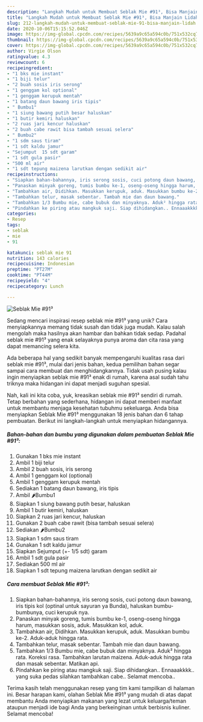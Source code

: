 ```yaml
---
description: "Langkah Mudah untuk Membuat Seblak Mie #91³, Bisa Manjain Lidah"
title: "Langkah Mudah untuk Membuat Seblak Mie #91³, Bisa Manjain Lidah"
slug: 212-langkah-mudah-untuk-membuat-seblak-mie-91-bisa-manjain-lidah
date: 2020-10-06T15:15:52.046Z
image: https://img-global.cpcdn.com/recipes/5639a9c65a594c0b/751x532cq70/seblak-mie-91-foto-resep-utama.jpg
thumbnail: https://img-global.cpcdn.com/recipes/5639a9c65a594c0b/751x532cq70/seblak-mie-91-foto-resep-utama.jpg
cover: https://img-global.cpcdn.com/recipes/5639a9c65a594c0b/751x532cq70/seblak-mie-91-foto-resep-utama.jpg
author: Virgie Olson
ratingvalue: 4.3
reviewcount: 6
recipeingredient:
- "1 bks mie instant"
- "1 biji telur"
- "2 buah sosis iris serong"
- "1 genggam kol optional"
- "1 genggam kerupuk mentah"
- "1 batang daun bawang iris tipis"
- " Bumbu1"
- "1 siung bawang putih besar haluskan"
- "1 butir kemiri haluskan"
- "2 ruas jari kencur haluskan"
- "2 buah cabe rawit bisa tambah sesuai selera"
- " Bumbu2"
- "1 sdm saus tiram"
- "1 sdt kaldu jamur"
- "Sejumput  15 sdt garam"
- "1 sdt gula pasir"
- "500 ml air"
- "1 sdt tepung maizena larutkan dengan sedikit air"
recipeinstructions:
- "Siapkan bahan-bahannya, iris serong sosis, cuci potong daun bawang, iris tipis kol (optinal untuk sayuran ya Bunda), haluskan bumbu-bumbunya, cuci kerupuk nya."
- "Panaskan minyak goreng, tumis bumbu ke-1, oseng-oseng hingga harum, masukkan sosis, aduk. Masukkan kol, aduk."
- "Tambahkan air, Didihkan. Masukkan kerupuk, aduk. Masukkan bumbu ke-2. Aduk-aduk hingga rata."
- "Tambahkan telur, masak sebentar. Tambah mie dan daun bawang."
- "Tambahkan 1/3 Bumbu mie, cabe bubuk dan minyaknya. Aduk² hingga rata. Koreksi rasa. Tambahkan larutan maizena. Aduk-aduk hingga rata dan masak sebentar. Matikan api."
- "Pindahkan ke piring atau mangkuk saji. Siap dihidangkan.. Ennaaakkkk.. yang suka pedas silahkan tambahkan cabe.. Selamat mencoba.."
categories:
- Resep
tags:
- seblak
- mie
- 91

katakunci: seblak mie 91 
nutrition: 143 calories
recipecuisine: Indonesian
preptime: "PT27M"
cooktime: "PT44M"
recipeyield: "4"
recipecategory: Lunch

---
```



![Seblak Mie #91³](https://img-global.cpcdn.com/recipes/5639a9c65a594c0b/751x532cq70/seblak-mie-91-foto-resep-utama.jpg)

Sedang mencari inspirasi resep seblak mie #91³ yang unik? Cara menyiapkannya memang tidak susah dan tidak juga mudah. Kalau salah mengolah maka hasilnya akan hambar dan bahkan tidak sedap. Padahal seblak mie #91³ yang enak selayaknya punya aroma dan cita rasa yang dapat memancing selera kita.



Ada beberapa hal yang sedikit banyak mempengaruhi kualitas rasa dari seblak mie #91³, mulai dari jenis bahan, kedua pemilihan bahan segar sampai cara membuat dan menghidangkannya. Tidak usah pusing kalau ingin menyiapkan seblak mie #91³ enak di rumah, karena asal sudah tahu triknya maka hidangan ini dapat menjadi suguhan spesial.


Nah, kali ini kita coba, yuk, kreasikan seblak mie #91³ sendiri di rumah. Tetap berbahan yang sederhana, hidangan ini dapat memberi manfaat untuk membantu menjaga kesehatan tubuhmu sekeluarga. Anda bisa menyiapkan Seblak Mie #91³ menggunakan 18 jenis bahan dan 6 tahap pembuatan. Berikut ini langkah-langkah untuk menyiapkan hidangannya.

<!--inarticleads1-->

##### Bahan-bahan dan bumbu yang digunakan dalam pembuatan Seblak Mie #91³:

1. Gunakan 1 bks mie instant
1. Ambil 1 biji telur
1. Ambil 2 buah sosis, iris serong
1. Ambil 1 genggam kol (optional)
1. Ambil 1 genggam kerupuk mentah
1. Sediakan 1 batang daun bawang, iris tipis
1. Ambil  🌶Bumbu1
1. Siapkan 1 siung bawang putih besar, haluskan
1. Ambil 1 butir kemiri, haluskan
1. Siapkan 2 ruas jari kencur, haluskan
1. Gunakan 2 buah cabe rawit (bisa tambah sesuai selera)
1. Sediakan  🌶Bumbu2
1. Siapkan 1 sdm saus tiram
1. Gunakan 1 sdt kaldu jamur
1. Siapkan Sejumput (+- 1/5 sdt) garam
1. Ambil 1 sdt gula pasir
1. Sediakan 500 ml air
1. Siapkan 1 sdt tepung maizena larutkan dengan sedikit air




<!--inarticleads2-->

##### Cara membuat Seblak Mie #91³:

1. Siapkan bahan-bahannya, iris serong sosis, cuci potong daun bawang, iris tipis kol (optinal untuk sayuran ya Bunda), haluskan bumbu-bumbunya, cuci kerupuk nya.
1. Panaskan minyak goreng, tumis bumbu ke-1, oseng-oseng hingga harum, masukkan sosis, aduk. Masukkan kol, aduk.
1. Tambahkan air, Didihkan. Masukkan kerupuk, aduk. Masukkan bumbu ke-2. Aduk-aduk hingga rata.
1. Tambahkan telur, masak sebentar. Tambah mie dan daun bawang.
1. Tambahkan 1/3 Bumbu mie, cabe bubuk dan minyaknya. Aduk² hingga rata. Koreksi rasa. Tambahkan larutan maizena. Aduk-aduk hingga rata dan masak sebentar. Matikan api.
1. Pindahkan ke piring atau mangkuk saji. Siap dihidangkan.. Ennaaakkkk.. yang suka pedas silahkan tambahkan cabe.. Selamat mencoba..




Terima kasih telah menggunakan resep yang tim kami tampilkan di halaman ini. Besar harapan kami, olahan Seblak Mie #91³ yang mudah di atas dapat membantu Anda menyiapkan makanan yang lezat untuk keluarga/teman ataupun menjadi ide bagi Anda yang berkeinginan untuk berbisnis kuliner. Selamat mencoba!
